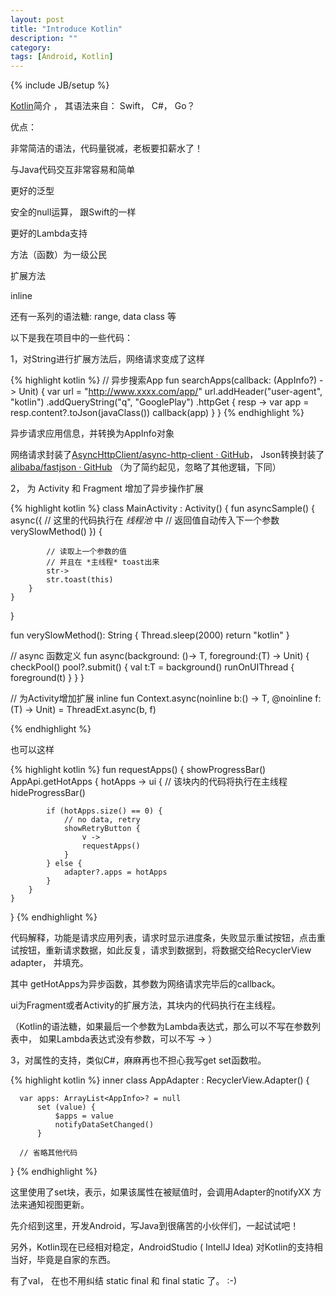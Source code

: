 ```yaml
---
layout: post
title: "Introduce Kotlin"
description: ""
category: 
tags: [Android, Kotlin]
---
```

{% include JB/setup %}

[Kotlin](http://kotlinlang.org/)简介 ， 其语法来自： Swift， C#， Go？

优点：

非常简洁的语法，代码量锐减，老板要扣薪水了！

与Java代码交互非常容易和简单

更好的泛型

安全的null运算， 跟Swift的一样

更好的Lambda支持

方法（函数）为一级公民

扩展方法

inline

还有一系列的语法糖: range, data class 等

以下是我在项目中的一些代码：

1，对String进行扩展方法后，网络请求变成了这样

{% highlight kotlin %}
// 异步搜索App
fun searchApps(callback: (AppInfo?) -> Unit) {
    var url = "http://www.xxxx.com/app/"
    url.addHeader("user-agent", "kotlin")
            .addQueryString("q", "GooglePlay")
            .httpGet {
                resp ->
                var app = resp.content?.toJson(javaClass<AppInfo>())
                callback(app)
            }
}
{% endhighlight %}

异步请求应用信息，并转换为AppInfo对象

网络请求封装了[AsyncHttpClient/async-http-client · GitHub](https://github.com/AsyncHttpClient/async-http-client)， Json转换封装了 [alibaba/fastjson · GitHub](https://github.com/alibaba/fastjson) （为了简约起见，忽略了其他逻辑，下同）

2， 为 Activity 和 Fragment 增加了异步操作扩展

{% highlight kotlin %}
class MainActivity : Activity() {
    fun asyncSample() {
        async({
            // 这里的代码执行在 *线程池* 中
            // 返回值自动传入下一个参数
            verySlowMethod()
         }) {

            // 读取上一个参数的值
            // 并且在 *主线程* toast出来
            str->
            str.toast(this)
        }
    }
}

fun verySlowMethod(): String {
    Thread.sleep(2000)
    return "kotlin"
}

// async 函数定义
fun async<T>(background: ()-> T, foreground:(T) -> Unit) {
    checkPool()
    pool?.submit() {
        val t:T = background()
        runOnUIThread {
            foreground(t)
        }
    }
}

// 为Activity增加扩展
inline fun Context.async<T>(noinline b:() -> T, @noinline f:(T) -> Unit) = ThreadExt.async(b, f)

{% endhighlight %}

也可以这样

{% highlight kotlin %}
fun requestApps() {
    showProgressBar()
    AppApi.getHotApps {
        hotApps ->
        ui {
            // 该块内的代码将执行在主线程
            hideProgressBar()

            if (hotApps.size() == 0) {
                // no data, retry
                showRetryButton {
                    v ->
                    requestApps()
                }
            } else {
                adapter?.apps = hotApps
            }
        }
    }
}
{% endhighlight %}

代码解释，功能是请求应用列表，请求时显示进度条，失败显示重试按钮，点击重试按钮，重新请求数据，如此反复，请求到数据到，将数据交给RecyclerView adapter， 并填充。

其中 getHotApps为异步函数，其参数为网络请求完毕后的callback。

ui为Fragment或者Activity的扩展方法，其块内的代码执行在主线程。

（Kotlin的语法糖，如果最后一个参数为Lambda表达式，那么可以不写在参数列表中， 如果Lambda表达式没有参数，可以不写 -> ）

3，对属性的支持，类似C#，麻麻再也不担心我写get set函数啦。

{% highlight kotlin %}
inner class AppAdapter : RecyclerView.Adapter<AppViewHolder>() {

      var apps: ArrayList<AppInfo>? = null
          set (value) {
              $apps = value
              notifyDataSetChanged()
          }
	
      // 省略其他代码
}
{% endhighlight %}

这里使用了set块，表示，如果该属性在被赋值时，会调用Adapter的notifyXX 方法来通知视图更新。

先介绍到这里，开发Android，写Java到很痛苦的小伙伴们，一起试试吧！

另外，Kotlin现在已经相对稳定，AndroidStudio ( IntellJ Idea) 对Kotlin的支持相当好，毕竟是自家的东西。

有了val， 在也不用纠结 static final 和 final static 了。 :-)